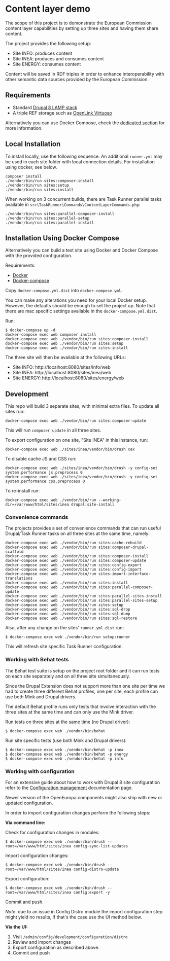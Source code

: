 # Content layer demo

The scope of this project is to demonstrate the European Commission content layer capabilities by setting up three sites
and having them share content.

The project provides the following setup:

- Site INFO: produces content
- Site INEA: produces and consumes content
- Site ENERGY: consumes content

Content will be saved in RDF triples in order to enhance interoperability with other semantic data sources provided by
the European Commission.

## Requirements

- Standard [Drupal 8 LAMP stack](https://www.drupal.org/docs/8/system-requirements)
- A triple REF storage such as [OpenLink Virtuoso](https://virtuoso.openlinksw.com)

Alternatively you can use Docker Compose, check the [dedicated section](#installation-using-docker-compose)
for more information.

## Local Installation

To install locally, use the following sequence. An additional `runner.yml` may be used in each site folder with local
connection details. For installation using docker, see below.

```
composer install
./vendor/bin/run sites:composer-install
./vendor/bin/run sites:setup
./vendor/bin/run sites:install
```

When working on 3 concurrent builds, there are Task Runner parallel tasks available in
`src\TaskRunner\Commands\ContentLayerCommands.php`:

```
./vendor/bin/run sites:parallel-composer-install
./vendor/bin/run sites:parallel-setup
./vendor/bin/run sites:parallel-install
```

## Installation Using Docker Compose

Alternatively you can build a test site using Docker and Docker Compose with the provided configuration.

Requirements:

- [Docker](https://www.docker.com/get-docker)
- [Docker-compose](https://docs.docker.com/compose/)

Copy `docker-compose.yml.dist` into `docker-compose.yml`.

You can make any alterations you need for your local Docker setup. However, the defaults should be enough to set the
project up. Note that there are mac specific settings available in the `docker-compose.yml.dist`.

Run:

```
$ docker-compose up -d
docker-compose exec web composer install
docker-compose exec web ./vendor/bin/run sites:composer-install
docker-compose exec web ./vendor/bin/run sites:setup
docker-compose exec web ./vendor/bin/run sites:install
```

The three site will then be available at the following URLs:

- Site INFO: http://localhost:8080/sites/info/web
- Site INEA: http://localhost:8080/sites/inea/web
- Site ENERGY: http://localhost:8080/sites/energy/web

## Development

This repo will build 3 separate sites, with minimal extra files. To update all sites run:

```
docker-compose exec web ./vendor/bin/run sites:composer-update
```

This will run `composer update` in all three sites.

To export configuration on one site, "Site INEA" in this instance, run:

```
docker-compose exec web ./sites/inea/vendor/bin/drush cex
```

To disable cache JS and CSS run:

```
docker-compose exec web ./sites/inea/vendor/bin/drush -y config-set system.performance js.preprocess 0
docker-compose exec web ./sites/inea/vendor/bin/drush -y config-set system.performance css.preprocess 0
```

To re-install run:

```
docker-compose exec web ./vendor/bin/run --working-dir=/var/www/html/sites/inea drupal:site-install
```

### Convenience commands

The projects provides a set of convenience commands that can run useful Drupal/Task Runner tasks on all three sites at
the same time, namely:

```
docker-compose exec web ./vendor/bin/run sites:cache-rebuild
docker-compose exec web ./vendor/bin/run sites:composer-drupal-scaffold
docker-compose exec web ./vendor/bin/run sites:composer-install
docker-compose exec web ./vendor/bin/run sites:composer-update
docker-compose exec web ./vendor/bin/run sites:config-export
docker-compose exec web ./vendor/bin/run sites:config-import
docker-compose exec web ./vendor/bin/run sites:import-interface-translations
docker-compose exec web ./vendor/bin/run sites:install
docker-compose exec web ./vendor/bin/run sites:parallel-composer-update
docker-compose exec web ./vendor/bin/run sites:parallel-sites-install
docker-compose exec web ./vendor/bin/run sites:parallel-sites-setup
docker-compose exec web ./vendor/bin/run sites:setup
docker-compose exec web ./vendor/bin/run sites:sql-drop
docker-compose exec web ./vendor/bin/run sites:sql-dump
docker-compose exec web ./vendor/bin/run sites:sql-restore
```

Also, after any change on the sites' `runner.yml.dist` run:

```
$ docker-compose exec web ./vendor/bin/run setup:runner
```

This will refresh site specific Task Runner configuration.

### Working with Behat tests

The Behat test suite is setup on the project root folder and it can run tests on each site separately and on all three
site simultaneously.

Since the Drupal Extension does not support more than one site per time we had to create three different Behat profiles,
one per site, each profile can use both Mink and Drupal drivers.

The default Behat profile runs only tests that involve interaction with the three sites at the same time and can only
use the Mink driver.

Run tests on three sites at the same time (no Drupal driver):

```
$ docker-compose exec web ./vendor/bin/behat
```

Run site specific tests (use both Mink and Drupal drivers):

```
$ docker-compose exec web ./vendor/bin/behat -p inea
$ docker-compose exec web ./vendor/bin/behat -p energy
$ docker-compose exec web ./vendor/bin/behat -p info
```

### Working with configuration

For an extensive guide about how to work with Drupal 8 site configuration refer to the
[Configuration management](https://www.drupal.org/docs/8/configuration-management) documentation page.

Newer version of the OpenEuropa components might also ship with new or updated configuration.

In order to import configuration changes perform the following steps:

**Via command line:**

Check for configuration changes in modules:

```
$ docker-compose exec web ./vendor/bin/drush --root=/var/www/html/sites/inea config-sync-list-updates
```

Import configuration changes:

```
$ docker-compose exec web ./vendor/bin/drush --root=/var/www/html/sites/inea config-distro-update
```

Export configuration:

```
$ docker-compose exec web ./vendor/bin/drush --root=/var/www/html/sites/inea config:export -y
```

Commit and push.

*Note*: due to an issue in Config Distro module the import configuration step might yield no results, if that's the case
use the UI method below.

**Via the UI:**

1. Visit `/admin/config/development/configuration/distro`
2. Review and import changes
3. Export configuration as described above.
4. Commit and push

